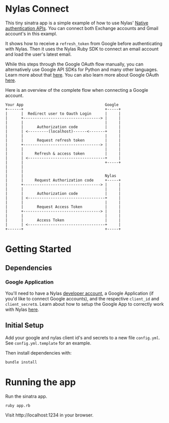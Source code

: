 # Nylas Connect

This tiny sinatra app is a simple example of how to use Nylas' [Native
authentication APIs](https://www.nylas.com/docs/platform#native_authentication).
You can connect both Exchange accounts and Gmail account's in this exampl.

It shows how to receive a `refresh_token` from Google before authenticating with
Nylas. Then it uses the Nylas Ruby SDK to connect an email account and
load the user's latest email.

While this steps through the Google OAuth flow manually, you can alternatively
use Google API SDKs for Python and many other languages. Learn more about that
[here](https://developers.google.com/api-client-library/python/). You can also
learn more about Google OAuth
[here](https://developers.google.com/identity/protocols/OAuth2WebServer).

Here is an overview of the complete flow when connecting a Google account.

```
Your App                                    Google
+------+                                    +-----+
|      |  Redirect user to Oauth Login      |     |
|      +----------------------------------> |     |
|      |                                    |     |
|      |      Authorization code            |     |
|      | <---------(localhost)------<-------+     |
|      |                                    |     |
|      |      Request refresh token         |     |
|      +----------------------------------> |     |
|      |                                    |     |
|      |     Refresh & access token         |     |
|      | <----------------------------------+     |
|      |                                    +-----+
|      |
|      |
|      |                                    Nylas
|      |     Request Authorization code     +-----+
|      +----------------------------------> |     |
|      |                                    |     |
|      |      Authorization code            |     |
|      | <----------------------------------+     |
|      |                                    |     |
|      |      Request Access Token          |     |
|      +----------------------------------> |     |
|      |                                    |     |
|      |      Access Token                  |     |
|      | <----------------------------------+     |
+------+                                    +-----+
```

# Getting Started

## Dependencies

### Google Application

You'll need to have a Nylas [developer account](https://developer.nylas.com), a
Google Application (if you'd like to connect Google accounts), and the
respective `client_id` and `client_secret`s.  Learn about how to setup the
Google App to correctly work with Nylas
[here](https://support.nylas.com/hc/en-us/articles/222176307-Google-OAuth-Setup-Guide).


## Initial Setup

Add your google and nylas client id's and secrets to a new file `config.yml`.
See `config.yml.template` for an example.

Then install dependencies with:
```
bundle install
```

# Running the app

Run the sinatra app.

```bash
ruby app.rb
```

Visit http://localhost:1234 in your browser.
